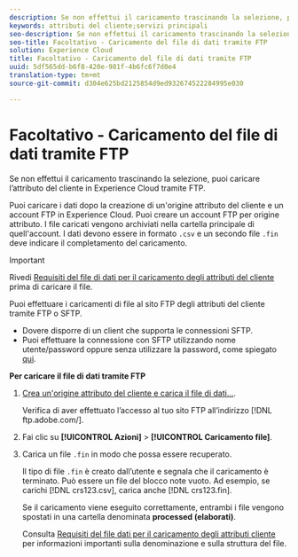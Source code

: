```yaml
---
description: Se non effettui il caricamento trascinando la selezione, puoi caricare l’attributo del cliente in Experience Cloud tramite FTP.
keywords: attributi del cliente;servizi principali
seo-description: Se non effettui il caricamento trascinando la selezione, puoi caricare l’attributo del cliente in Experience Cloud tramite FTP.
seo-title: Facoltativo - Caricamento del file di dati tramite FTP
solution: Experience Cloud
title: Facoltativo - Caricamento del file di dati tramite FTP
uuid: 5df565dd-b6f8-420e-981f-4b6fc6f7d0e4
translation-type: tm+mt
source-git-commit: d304e625bd2125854d9ed932674522284995e030

---
```



# Facoltativo - Caricamento del file di dati tramite FTP

Se non effettui il caricamento trascinando la selezione, puoi caricare l’attributo del cliente in Experience Cloud tramite FTP.

Puoi caricare i dati dopo la creazione di un'origine attributo del cliente e un account FTP in Experience Cloud. Puoi creare un account FTP per origine attributo. I file caricati vengono archiviati nella cartella principale di quell'account. I dati devono essere in formato `.csv` e un secondo file `.fin` deve indicare il completamento del caricamento.

>[!IMPORTANT]
>
>Rivedi [Requisiti del file di dati per il caricamento degli attributi del cliente](../attributes/crs-data-file.md#concept_DE908F362DF24172BFEF48E1797DAF19) prima di caricare il file.

Puoi effettuare i caricamenti di file al sito FTP degli attributi del cliente tramite FTP o SFTP.

* Dovere disporre di un client che supporta le connessioni SFTP.
* Puoi effettuare la connessione con SFTP utilizzando nome utente/password oppure senza utilizzare la password, come spiegato [qui](https://docs.adobe.com/help/en/analytics/export/ftp-and-sftp/secure-file-transfer-protocol/ftp-sftp-cert-auth.html).

**Per caricare il file di dati tramite FTP**

1. [Crea un'origine attributo del cliente e carica il file di dati...](../attributes/t-crs-usecase.md#task_BCC327B2A0EF4A1BBB2934013AB92B78).

   Verifica di aver effettuato l’accesso al tuo sito FTP all’indirizzo [!DNL ftp.adobe.com/<sftpname>].

1. Fai clic su **[!UICONTROL Azioni]** &gt; **[!UICONTROL Caricamento file]**.

1. Carica un file `.fin` in modo che possa essere recuperato.

   Il tipo di file `.fin` è creato dall’utente e segnala che il caricamento è terminato. Può essere un file del blocco note vuoto. Ad esempio, se carichi [!DNL crs123.csv], carica anche [!DNL crs123.fin].

   Se il caricamento viene eseguito correttamente, entrambi i file vengono spostati in una cartella denominata **processed (elaborati)**.

   Consulta [Requisiti del file dati per il caricamento degli attributi cliente](../attributes/crs-data-file.md#concept_DE908F362DF24172BFEF48E1797DAF19) per informazioni importanti sulla denominazione e sulla struttura del file.

